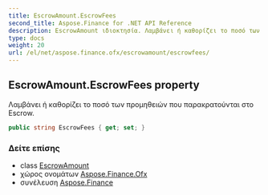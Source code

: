 ```yaml
---
title: EscrowAmount.EscrowFees
second_title: Aspose.Finance for .NET API Reference
description: EscrowAmount ιδιοκτησία. Λαμβάνει ή καθορίζει το ποσό των προμηθειών που παρακρατούνται στο Escrow.
type: docs
weight: 20
url: /el/net/aspose.finance.ofx/escrowamount/escrowfees/
---
```

## EscrowAmount.EscrowFees property

Λαμβάνει ή καθορίζει το ποσό των προμηθειών που παρακρατούνται στο Escrow.

```csharp
public string EscrowFees { get; set; }
```

### Δείτε επίσης

* class [EscrowAmount](../)
* χώρος ονομάτων [Aspose.Finance.Ofx](../../escrowamount/)
* συνέλευση [Aspose.Finance](../../../)



